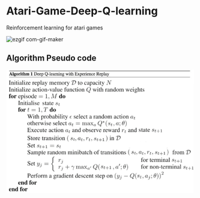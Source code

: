 # Atari-Game-Deep-Q-learning

Reinforcement learning for atari games



![ezgif com-gif-maker](https://user-images.githubusercontent.com/47284233/208563327-5968a62a-43ae-457f-9ae3-9ee1e864a61e.gif)


## Algorithm Pseudo code
<img src="figures/deep-q-pseudo.png" width="500">
